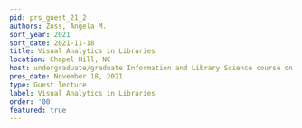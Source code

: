 ```yaml
---
pid: prs_guest_21_2
authors: Zoss, Angela M.
sort_year: 2021
sort_date: 2021-11-18
title: Visual Analytics in Libraries
location: Chapel Hill, NC
host: undergraduate/graduate Information and Library Science course on Visual Analytics
pres_date: November 18, 2021
type: Guest lecture
label: Visual Analytics in Libraries
order: '00'
featured: true
---
```


